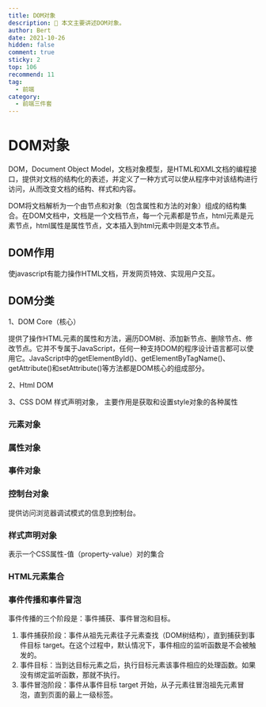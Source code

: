 ```yaml
---
title: DOM对象
description: 💁 本文主要讲述DOM对象。
author: Bert
date: 2021-10-26
hidden: false
comment: true
sticky: 2
top: 106
recommend: 11
tag:
  - 前端
category:
  - 前端三件套
---
```


# DOM对象

DOM，Document Object Model，文档对象模型，是HTML和XML文档的编程接口，提供对文档的结构化的表述，并定义了一种方式可以使从程序中对该结构进行访问，从而改变文档的结构、样式和内容。

DOM将文档解析为一个由节点和对象（包含属性和方法的对象）组成的结构集合。在DOM文档中，文档是一个文档节点，每一个元素都是节点，html元素是元素节点，html属性是属性节点，文本插入到html元素中则是文本节点。

## DOM作用
使javascript有能力操作HTML文档，开发网页特效、实现用户交互。

## DOM分类
1、DOM Core（核心）

提供了操作HTML元素的属性和方法，遍历DOM树、添加新节点、删除节点、修改节点。它并不专属于JavaScript，任何一种支持DOM的程序设计语言都可以使用它。JavaScript中的getElementById()、getElementByTagName()、getAttribute()和setAttribute()等方法都是DOM核心的组成部分。

2、Html DOM


3、CSS DOM
样式声明对象，
主要作用是获取和设置style对象的各种属性

### 元素对象

### 属性对象


### 事件对象


### 控制台对象
提供访问浏览器调试模式的信息到控制台。

### 样式声明对象
表示一个CSS属性-值（property-value）对的集合

### HTML元素集合


### 事件传播和事件冒泡

事件传播的三个阶段是：事件捕获、事件冒泡和目标。

1. 事件捕获阶段：事件从祖先元素往子元素查找（DOM树结构），直到捕获到事件目标 target。在这个过程中，默认情况下，事件相应的监听函数是不会被触发的。
2. 事件目标：当到达目标元素之后，执行目标元素该事件相应的处理函数。如果没有绑定监听函数，那就不执行。
3. 事件冒泡阶段：事件从事件目标 target 开始，从子元素往冒泡祖先元素冒泡，直到页面的最上一级标签。